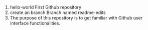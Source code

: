1. hello-world
First Github repository
2. create an branch
Branch named readme-edits
3. The purpose of this repository is to get familiar with Github user interface functionalities.

